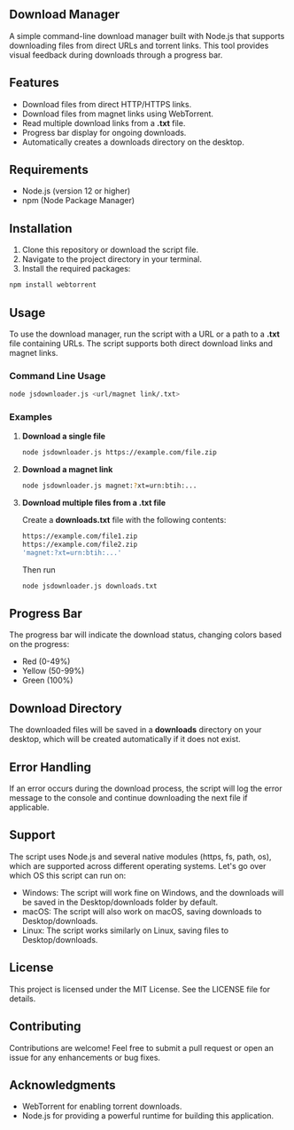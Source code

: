 ## **Download Manager**

A simple command-line download manager built with Node.js that supports downloading files from direct URLs and torrent links. This tool provides visual feedback during downloads through a progress bar.

## **Features**

*   Download files from direct HTTP/HTTPS links.
*   Download files from magnet links using WebTorrent.
*   Read multiple download links from a **.txt** file.
*   Progress bar display for ongoing downloads.
*   Automatically creates a downloads directory on the desktop.

## **Requirements**

*   Node.js (version 12 or higher)
*   npm (Node Package Manager)

## **Installation**

1.  Clone this repository or download the script file.
2.  Navigate to the project directory in your terminal.
3.  Install the required packages:

```bash
npm install webtorrent
```

## **Usage**

To use the download manager, run the script with a URL or a path to a **.txt** file containing URLs. The script supports both direct download links and magnet links.

### **Command Line Usage**

```bash
node jsdownloader.js <url/magnet link/.txt>
```

### **Examples**

1.  **Download a single file**
    
    ```bash
    node jsdownloader.js https://example.com/file.zip
    ```
    
2.  **Download a magnet link**
    
    ```bash
    node jsdownloader.js magnet:?xt=urn:btih:...
    ```
    
3.  **Download multiple files from a .txt file**
    
    Create a **downloads.txt** file with the following contents:
    
    ```bash
    https://example.com/file1.zip
    https://example.com/file2.zip
    'magnet:?xt=urn:btih:...'
    ```
    
    Then run
    
    ```bash
    node jsdownloader.js downloads.txt
    ```

## **Progress Bar**

The progress bar will indicate the download status, changing colors based on the progress:

*   Red (0-49%)
*   Yellow (50-99%)
*   Green (100%)

## **Download Directory**

The downloaded files will be saved in a **downloads** directory on your desktop, which will be created automatically if it does not exist.

## **Error Handling**

If an error occurs during the download process, the script will log the error message to the console and continue downloading the next file if applicable.

## **Support**

The script uses Node.js and several native modules (https, fs, path, os), which are supported across different operating systems. Let's go over which OS this script can run on:

*   Windows: The script will work fine on Windows, and the downloads will be saved in the Desktop/downloads folder by default.
*   macOS: The script will also work on macOS, saving downloads to Desktop/downloads.
*   Linux: The script works similarly on Linux, saving files to Desktop/downloads.

## **License**

This project is licensed under the MIT License. See the LICENSE file for details.

## **Contributing**

Contributions are welcome! Feel free to submit a pull request or open an issue for any enhancements or bug fixes.

## **Acknowledgments**

*   WebTorrent for enabling torrent downloads.
*   Node.js for providing a powerful runtime for building this application.
